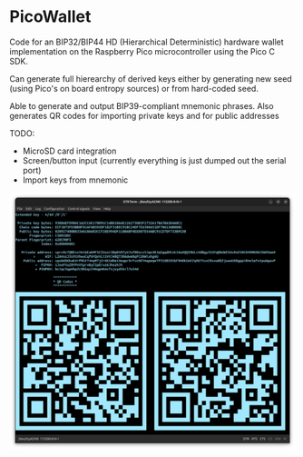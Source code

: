 # PicoWallet
Code for an BIP32/BIP44 HD (Hierarchical Deterministic) hardware wallet implementation on the Raspberry Pico microcontroller using the Pico C SDK.

Can generate full hierearchy of derived keys either by generating new seed (using Pico's on board entropy sources) or from hard-coded seed. 

Able to generate and output BIP39-compliant mnemonic phrases. Also generates QR codes for importing private keys and for public addresses

TODO:
- MicroSD card integration
- Screen/button input (currently everything is just dumped out the serial port)
- Import keys from mnemonic

![Screenshot of serial terminal connected to PicoWallet](/images/serial_screenshot.png)
